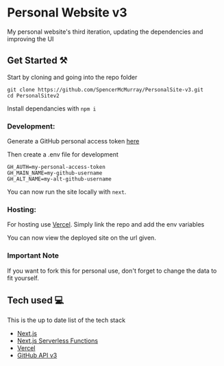 # Personal Website v3

My personal website's third iteration, updating the dependencies and improving the UI

## Get Started ⚒

Start by cloning and going into the repo folder

```
git clone https://github.com/SpencerMcMurray/PersonalSite-v3.git
cd PersonalSitev2
```

Install dependancies with `npm i`

### Development:

Generate a GitHub personal access token [here](https://github.com/settings/tokens)

Then create a .env file for development

```
GH_AUTH=my-personal-access-token
GH_MAIN_NAME=my-github-username
GH_ALT_NAME=my-alt-github-username 
```

You can now run the site locally with `next`.

### Hosting:

For hosting use [Vercel](https://vercel.com). Simply link the repo and add the env variables

You can now view the deployed site on the url given.

### Important Note

If you want to fork this for personal use, don't forget to change the data to fit yourself.

## Tech used 💻

This is the up to date list of the tech stack

- [Next.js](https://github.com/vercel/next.js)
- [Next.js Serverless Functions](https://vercel.com/docs/concepts/functions/serverless-functions)
- [Vercel](https://vercel.com)
- [GitHub API v3](https://developer.github.com/v3/)
